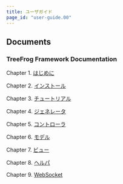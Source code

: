 ```yaml
---
title: ユーザガイド
page_id: "user-guide.00"
---
```


## Documents

### TreeFrog Framework Documentation

Chapter 1. [はじめに](/user-guide/ja/introduction/)

Chapter 2. [インストール](/user-guide/ja/install/)

Chapter 3. [チュートリアル](/user-guide/ja/tutorial/)

Chapter 4. [ジェネレータ](/user-guide/ja/generator/)

Chapter 5. [コントローラ](/user-guide/ja/controller/)

Chapter 6. [モデル](/user-guide/ja/model/)

Chapter 7. [ビュー](/user-guide/ja/view/)

Chapter 8. [ヘルパ](/user-guide/ja/helper-reference/)

Chapter 9. [WebSocket](/user-guide/ja/websocket/)
